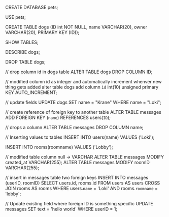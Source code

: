 
CREATE DATABASE pets;

USE pets;

CREATE TABLE dogs (ID int NOT NULL, name VARCHAR(20), owner VARCHAR(20), PRIMARY KEY (ID));


SHOW TABLES;

DESCRIBE dogs;

DROP TABLE dogs;



// drop column id in dogs table 
ALTER TABLE dogs DROP COLUMN ID;

// modified column id as integer and automatically increment whenver new thing gets added 
alter table dogs add column `id` int(10) unsigned primary KEY AUTO_INCREMENT;

// update fields 
UPDATE dogs
SET name = "Krane"
WHERE name = "Loki";


// create reference of foreign key to another table 
ALTER TABLE messages ADD FOREIGN KEY (`name`) REFERENCES users(`ID`);

// drops a column 
ALTER TABLE messages DROP COLUMN name;



// Inserting values to tables 
INSERT INTO 
 users(name)
VALUES
 ('Loki');
 
 INSERT INTO 
 rooms(roomname)
VALUES
 ('Lobby');
 


 // modified table column null -> VARCHAR
 ALTER TABLE messages MODIFY created_at VARCHAR(255);
 ALTER TABLE messages MODIFY roomID VARCHAR(255);
 
// insert in messages table two foreign keys 
INSERT INTO messages (userID, roomID)
SELECT users.id, rooms.id
FROM users AS users
CROSS JOIN rooms AS rooms
WHERE users.`name` = 'Loki'
AND rooms.`roomname` = 'lobby';

// Update existing field where foreign ID is something specific
UPDATE messages SET text = 'hello world' WHERE userID = 1;
 
 
